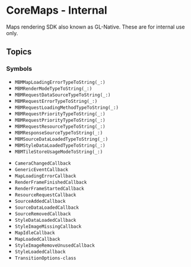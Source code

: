 # CoreMaps - Internal

Maps rendering SDK also known as GL-Native. These are for internal use only.

## Topics

### Symbols
<!-- functions -->
- ``MBMMapLoadingErrorTypeToString(_:)``
- ``MBMRenderModeTypeToString(_:)``
- ``MBMRequestDataSourceTypeToString(_:)``
- ``MBMRequestErrorTypeToString(_:)``
- ``MBMRequestLoadingMethodTypeToString(_:)``
- ``MBMRequestPriorityTypeToString(_:)``
- ``MBMRequestPriorityTypeToString(_:)``
- ``MBMRequestResourceTypeToString(_:)``
- ``MBMResponseSourceTypeToString(_:)``
- ``MBMSourceDataLoadedTypeToString(_:)``
- ``MBMStyleDataLoadedTypeToString(_:)``
- ``MBMTileStoreUsageModeToString(_:)``

<!-- type aliases -->
- ``CameraChangedCallback``
- ``GenericEventCallback``
- ``MapLoadingErrorCallback``
- ``RenderFrameFinishedCallback``
- ``RenderFrameStartedCallback``
- ``ResourceRequestCallback``
- ``SourceAddedCallback``
- ``SourceDataLoadedCallback``
- ``SourceRemovedCallback``
- ``StyleDataLoadedCallback``
- ``StyleImageMissingCallback``
- ``MapIdleCallback``
- ``MapLoadedCallback``
- ``StyleImageRemoveUnusedCallback``
- ``StyleLoadedCallback``
- ``TransitionOptions-class``
